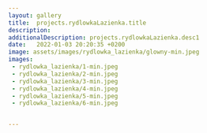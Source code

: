 ```yaml
---
layout: gallery
title:  projects.rydlowkaLazienka.title
description: 
additionalDescription: projects.rydlowkaLazienka.desc1
date:   2022-01-03 20:20:35 +0200
image: assets/images/rydlowka_lazienka/glowny-min.jpeg
images: 
 - rydlowka_lazienka/1-min.jpeg
 - rydlowka_lazienka/2-min.jpeg
 - rydlowka_lazienka/3-min.jpeg
 - rydlowka_lazienka/4-min.jpeg
 - rydlowka_lazienka/5-min.jpeg
 - rydlowka_lazienka/6-min.jpeg


---
```

